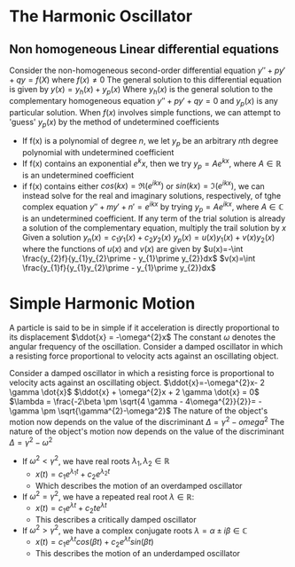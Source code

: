 # The Harmonic Oscillator 
## Non homogeneous Linear differential equations
Consider the non-homogeneous second-order differential equation $y\prime\prime + py\prime + qy = f(X)$ where $f(x) \neq 0$
The general solution to this differential equation is given by 
$y(x) = y_{h}(x)+y_p(x)$
Where $y_h(x)$ is the general solution to the complementary homogeneous equation $y\prime\prime + py\prime +qy=0$ and $y_p(x)$ is any particular solution. When $f(x)$ involves simple functions, we can attempt to 'guess' $y_p(x)$ by the method of undetermined coefficients
- If f(x) is a polynomial of degree $n$, we let  $y_p$ be an arbitrary $n$th degree polynomial with undetermined coefficient
- If f(x) contains an exponential $e^kx$, then we try $y_{p}=Ae^{kx}$, where $A \in \mathbb{R}$ is  an undetermined coefficient
- if f(x) contains either $cos(kx) = \Re(e^{ikx})$ or $sin(kx) = \Im(e^{ikx})$, we can instead solve for the real and imaginary solutions, respectively, of tghe complex equation $y\prime\prime + my\prime+n\prime=e^{ikx}$ by trying $y_{p}=Ae^{ikx}$, where $A \in \mathbb{C}$ is an undetermined coefficient.
If any term of the trial solution is already a solution of the complementary equation, multiply the trail solution by $x$ 
Given a solution $y_{n}(x) = c_{1}y_{1}(x) + c_{2}y_{2}(x)$
$y_{p}(x) = u(x)y_{1}(x)+v(x)y_{2}(x)$
where the functions of $u(x)$ and $v(x)$ are given by
$u(x)=-\int \frac{y_{2}f}{y_{1}y_{2}\prime - y_{1}\prime y_{2}}dx$
$v(x)=\int \frac{y_{1}f}{y_{1}y_{2}\prime - y_{1}\prime y_{2}}dx$
# Simple Harmonic Motion
A particle is said to be in simple if it acceleration is directly proportional to its displacement
$\ddot{x} = -\omega^{2}x$
The constant $\omega$ denotes the angular frequency of the oscillation.
Consider a damped oscillator in which a resisting force proportional to velocity acts against an oscillating object.

Consider a damped oscillator in which a resisting force is proportional to velocity acts against an oscillating object.
$\ddot{x}=-\omega^{2}x- 2 \gamma \dot{x}$
$\ddot{x} + \omega^{2}x + 2 \gamma \dot{x} = 0$
$\lambda = \frac{-2\beta \pm \sqrt{4 \gamma - 4\omega^{2}}{2}}= -\gamma \pm \sqrt{\gamma^{2}-\omega^2}$
The nature of the object's motion now depends on the value of the discriminant $\Delta = \gamma^2-omega^2$
The nature of the object's motion now depends on the value of the discriminant $\Delta = \gamma^2-\omega^2$
- If $\omega^{2} < \gamma^{2}$, we have real roots $\lambda_1,\lambda_{2}\in\mathbb{R}$
	- $x(t) = c_{1}e^{\lambda_{1}t} + c_{2}e^{\lambda_{2}t}$ 
	- Which describes the motion of an overdamped oscillator
- If $\omega^{2} = \gamma^{2}$, we have a repeated real root $\lambda\in\mathbb{R}$:
	- $x(t) = c_{1}e^{\lambda t} + c_{2}te^{\lambda t}$ 
	- This describes a critically damped oscillator
- If $\omega^{2} > \gamma^{2}$, we have a complex conjugate roots $\lambda = \alpha \pm i\beta \in \mathbb{C}$
	- $x(t)=c_{1}e^{\lambda t}cos(\beta t) + c_{2}e^{\lambda t}sin(\beta t)$
	- This describes the motion of an underdamped oscillator

